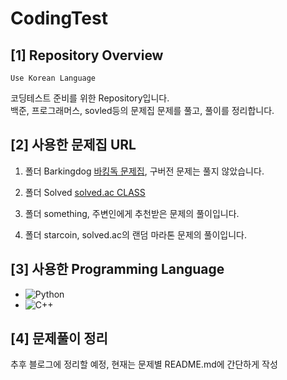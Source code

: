 # CodingTest

## [1] Repository Overview

`Use Korean Language`

코딩테스트 준비를 위한 Repository입니다.  
백준, 프로그래머스, sovled등의 문제집 문제를 풀고, 풀이를 정리합니다.

## [2] 사용한 문제집 URL  

1. 폴더 Barkingdog [바킹독 문제집](https://www.acmicpc.net/workbook/by/BaaaaaaaaaaarkingDog), 구버전 문제는 풀지 않았습니다.  

2. 폴더 Solved [solved.ac CLASS](https://solved.ac/class)

3. 폴더 something, 주변인에게 추천받은 문제의 풀이입니다.

4. 폴더 starcoin, solved.ac의 랜덤 마라톤 문제의 풀이입니다.

## [3] 사용한 Programming Language

- ![Python](https://img.shields.io/badge/Python-3776AB?style=flat&logo=Python&logoColor=white)
- ![C++](https://img.shields.io/badge/C++-000000?style=flat&logo=C&logoColor=white)

## [4] 문제풀이 정리

추후 블로그에 정리할 예정, 현재는 문제별 README.md에 간단하게 작성